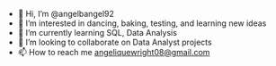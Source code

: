 - 👋 Hi, I’m @angelbangel92
- 👀 I’m interested in dancing, baking, testing, and learning new ideas
- 🌱 I’m currently learning SQL, Data Analysis
- 💞️ I’m looking to collaborate on Data Analyst projects
- 📫 How to reach me angeliquewright08@gmail.com

<!---
angelbangel92/angelbangel92 is a ✨ special ✨ repository because its `README.md` (this file) appears on your GitHub profile.
You can click the Preview link to take a look at your changes.
--->
